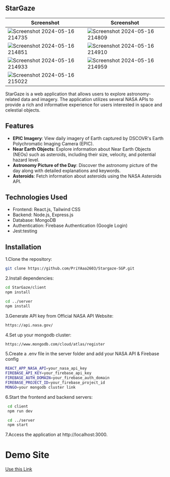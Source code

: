 ## StarGaze

| Screenshot | Screenshot |
|------------|------------|
| ![Screenshot 2024-05-16 214735](https://github.com/SarangaSiriwardhana9/StarGraze/assets/99233703/7e09c768-661f-4395-829c-2d95abe90f5c) | ![Screenshot 2024-05-16 214809](https://github.com/SarangaSiriwardhana9/StarGraze/assets/99233703/d24635b2-26cb-4640-bf54-a75d76bf7732) |
| ![Screenshot 2024-05-16 214851](https://github.com/SarangaSiriwardhana9/StarGraze/assets/99233703/daa4362e-f5fc-4291-87a3-dd9e5d8bff5e) | ![Screenshot 2024-05-16 214910](https://github.com/SarangaSiriwardhana9/StarGraze/assets/99233703/ffc0e716-95ca-4fbb-8004-9d4c56bfee0f) |
| ![Screenshot 2024-05-16 214933](https://github.com/SarangaSiriwardhana9/StarGraze/assets/99233703/3499c0f2-50fe-4704-b9bb-12583ef1f8a4) | ![Screenshot 2024-05-16 214959](https://github.com/SarangaSiriwardhana9/StarGraze/assets/99233703/b5de2f2b-b405-4dba-89a5-2583bc50d072) |
| ![Screenshot 2024-05-16 215022](https://github.com/SarangaSiriwardhana9/StarGraze/assets/99233703/6dda1623-1d4c-49be-a6a3-4e80040a7058) |              |


StarGaze is a web application that allows users to explore astronomy-related data and imagery. The application utilizes several NASA APIs to provide a rich and informative experience for users interested in space and celestial objects.

## Features

- **EPIC Imagery**: View daily imagery of Earth captured by DSCOVR's Earth Polychromatic Imaging Camera (EPIC).
- **Near Earth Objects**: Explore information about Near Earth Objects (NEOs) such as asteroids, including their size, velocity, and potential hazard level.
- **Astronomy Picture of the Day**: Discover the astronomy picture of the day along with detailed explanations and keywords.
- **Asteroids**: Fetch information about asteroids using the NASA Asteroids API.

## Technologies Used

- Frontend: React.js, Tailwind CSS
- Backend: Node.js, Express.js
- Database: MongoDB
- Authentication: Firebase Authentication (Google Login)
- Jest:testing

## Installation

1.Clone the repository:

 ```bash
 git clone https://github.com/PriYAaa2603/Stargaze-SGP.git 
 ```

2.Install dependencies:

 ```bash
 cd StarGaze/client
 npm install

 cd ../server
 npm install
 ```

3.Generate API key from Official NASA API Website:

 ```bash
 https://api.nasa.gov/
 ```
4.Set up your mongodb cluster:

 ```bash
 https://www.mongodb.com/cloud/atlas/register
 ```
5.Create a .env file in the server folder and add your NASA API & Firebase config

 ```bash
 REACT_APP_NASA_API=your_nasa_api_key
 FIREBASE_API_KEY=your_firebase_api_key
 FIREBASE_AUTH_DOMAIN=your_firebase_auth_domain
 FIREBASE_PROJECT_ID=your_firebase_project_id
 MONGO=your mongodb cluster link
 ```
6.Start the frontend and backend servers:

```bash
 cd client
 npm run dev

 cd ../server
 npm start
```
7.Access the application at http://localhost:3000.


# Demo Site 
[Use this Link](https://stargraze-deploy.onrender.com)

